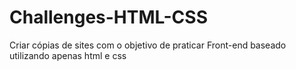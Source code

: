 # Challenges-HTML-CSS
Criar cópias de sites com o objetivo de praticar Front-end baseado utilizando apenas html e css
